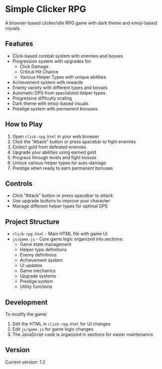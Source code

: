 # Simple Clicker RPG

A browser-based clicker/idle RPG game with dark theme and emoji-based visuals.

## Features

- Click-based combat system with enemies and bosses
- Progression system with upgrades for:
  - Click Damage
  - Critical Hit Chance
  - Various Helper Types with unique abilities
- Achievement system with rewards
- Enemy variety with different types and bosses
- Automatic DPS from specialized helper types
- Progressive difficulty scaling
- Dark theme with emoji-based visuals
- Prestige system with permanent bonuses

## How to Play

1. Open `click-rpg.html` in your web browser
2. Click the "Attack" button or press spacebar to fight enemies
3. Collect gold from defeated enemies
4. Upgrade your abilities using earned gold
5. Progress through levels and fight bosses
6. Unlock various helper types for auto-damage
7. Prestige when ready to earn permanent bonuses

## Controls

- Click "Attack" button or press spacebar to attack
- Use upgrade buttons to improve your character
- Manage different helper types for optimal DPS

## Project Structure

- `click-rpg.html` - Main HTML file with game UI
- `js/game.js` - Core game logic organized into sections:
  - Game state management
  - Helper type definitions
  - Enemy definitions
  - Achievement system
  - UI updates
  - Game mechanics
  - Upgrade systems
  - Prestige system
  - Utility functions

## Development

To modify the game:
1. Edit the HTML in `click-rpg.html` for UI changes
2. Edit `js/game.js` for game logic changes
3. The JavaScript code is organized in sections for easier maintenance

## Version

Current version: 1.2 